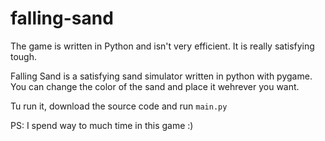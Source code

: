 # falling-sand
The game is written in Python and isn't very efficient. It is really satisfying tough.

Falling Sand is a satisfying sand simulator written in python with pygame. You can change the color of the sand and place it wehrever you want.

Tu run it, download the source code and run `main.py`

PS: I spend way to much time in this game :)
